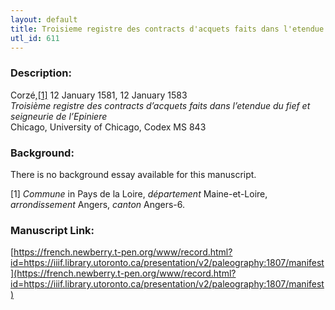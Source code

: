 ```yaml
---
layout: default
title: Troisieme registre des contracts d'acquets faits dans l'etendue du fief et seigneurie de l'Epiniere
utl_id: 611
---
```


### Description:

Corzé,<a id="_ftnref1">[[1]](#_ftn1)</a> 12 January 1581, 12 January 1583<br>
_Troisième registre des contracts d’acquets faits dans l’etendue du fief et seigneurie de l’Epiniere_<br>
Chicago, University of Chicago, Codex MS 843

### Background:

There is no background essay available for this manuscript.

<a id="_ftn1">[1]</a> _Commune_ in Pays de la Loire, _département_ Maine-et-Loire, _arrondissement_ Angers, _canton_ Angers-6. 

### Manuscript Link:

[https://french.newberry.t-pen.org/www/record.html?id=https://iiif.library.utoronto.ca/presentation/v2/paleography:1807/manifest](https://french.newberry.t-pen.org/www/record.html?id=https://iiif.library.utoronto.ca/presentation/v2/paleography:1807/manifest)
